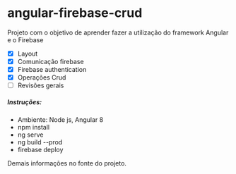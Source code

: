 # angular-firebase-crud

Projeto com o objetivo de aprender fazer a utilização do framework Angular e o Firebase
+ [X] Layout
+ [X] Comunicação firebase
+ [X] Firebase authentication
+ [X] Operações Crud
+ [ ] Revisões gerais 

<h5> Instruções: </h5>

- Ambiente: Node js, Angular 8
- npm install
- ng serve
- ng build --prod
- firebase deploy

Demais informações no fonte do projeto.
